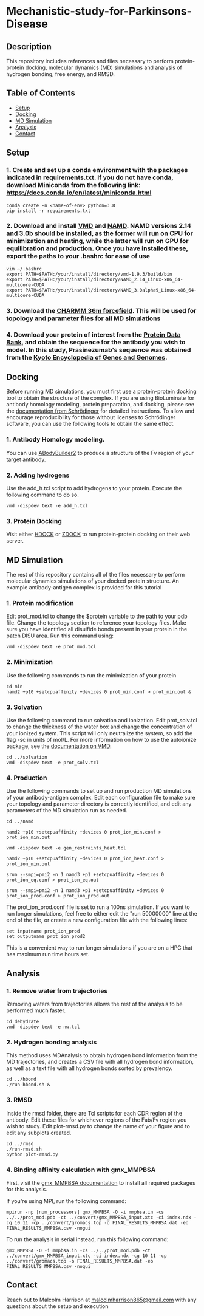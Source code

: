 # Mechanistic-study-for-Parkinsons-Disease

## Description
This repository includes references and files necessary to perform protein-protein docking, molecular dynamics (MD) simulations and analysis of hydrogen bonding, free energy, and RMSD.


## Table of Contents
- [Setup](#setup)
- [Docking](#docking)
- [MD Simulation](#md-simulation)
- [Analysis](#analysis)
- [Contact](#contact)

## Setup

### 1.	Create and set up a conda environment with the packages indicated in requirements.txt. If you do not have conda, download Miniconda from the following link: https://docs.conda.io/en/latest/miniconda.html

	conda create -n <name-of-env> python=3.8
	pip install -r requirements.txt

### 2.	Download and install [VMD](https://www.ks.uiuc.edu/Development/Download/download.cgi?PackageName=VMD) and [NAMD](https://www.ks.uiuc.edu/Development/Download/download.cgi?PackageName=NAMD). NAMD versions 2.14 and 3.0b should be installed, as the former will run on CPU for minimization and heating, while the latter will run on GPU for equilibration and production. Once you have installed these, export the paths to your .bashrc for ease of use

	vim ~/.bashrc
	export PATH=$PATH:/your/install/directory/vmd-1.9.3/build/bin
	export PATH=$PATH:/your/install/directory/NAMD_2.14_Linux-x86_64-multicore-CUDA
	export PATH=$PATH:/your/install/directory/NAMD_3.0alpha9_Linux-x86_64-multicore-CUDA

### 3.	Download the [CHARMM 36m forcefield](http://mackerell.umaryland.edu/charmm_ff.shtml). This will be used for topology and parameter files for all MD simulations

### 4.	Download your protein of interest from the [Protein Data Bank](https://www.kegg.jp/), and obtain the sequence for the antibody you wish to model. In this study, Prasinezumab's sequence was obtained from the [Kyoto Encyclopedia of Genes and Genomes](https://www.kegg.jp/).

## Docking

Before running MD simulations, you must first use a protein-protein docking tool to obtain the structure of the complex. If you are using BioLuminate for antibody homology modeling, protein preparation, and docking, please see the [documentation from Schrödinger](https://learn.schrodinger.com/private/edu/release/current/Documentation/html/bioluminate/maestro-bioluminate-homepage.htm?tocpath=Biologics%20Drug%20Discovery%7CMaestro%20BioLuminate%7C_____0) for detailed instructions. To allow and encourage reproducibility for those without licenses to Schrödinger software, you can use the following tools to obtain the same effect. 

### 1. Antibody Homology modeling.

You can use [ABodyBuilder2](https://opig.stats.ox.ac.uk/webapps/sabdab-sabpred/sabpred/abodybuilder2/) to produce a structure of the Fv region of your target antibody.

### 2. Adding hydrogens

Use the add_h.tcl script to add hydrogens to your protein. Execute the following command to do so.

 	vmd -dispdev text -e add_h.tcl

### 3. Protein Docking

Visit either [HDOCK](http://hdock.phys.hust.edu.cn/) or [ZDOCK](https://zdock.wenglab.org/) to run protein-protein docking on their web server. 

## MD Simulation

The rest of this repository contains all of the files necessary to perform molecular dynamics simulations of your docked protein structure. An example antibody-antigen complex is provided for this tutorial

### 1. Protein modification

Edit prot_mod.tcl to change the $protein variable to the path to your pdb file. Change the topology section to reference your topology files. Make sure you have identified all disulfide bonds present in your protein in the patch DISU area. Run this command using:

	vmd -dispdev text -e prot_mod.tcl

### 2. Minimization

Use the following commands to run the minimization of your protein

	cd min
 	namd2 +p10 +setcpuaffinity +devices 0 prot_min.conf > prot_min.out &

### 3. Solvation

Use the following command to run solvation and ionization. Edit prot_solv.tcl to change the thickness of the water box and change the concentration of your ionized system. This script will only neutralize the system, so add the flag -sc <salt concentration> in units of mol/L. For more information on how to use the autoionize package, see the [documentation on VMD](https://www.ks.uiuc.edu/Research/vmd/plugins/autoionize/).

 	cd ../solvation
	vmd -dispdev text -e prot_solv.tcl

### 4. Production

Use the following commands to set up and run production MD simulations of your antibody-antigen complex. Edit each configuration file to make sure your topology and parameter directory is correctly identified, and edit any parameters of the MD simulation run as needed. 

	cd ../namd
  
	namd2 +p10 +setcpuaffinity +devices 0 prot_ion_min.conf > prot_ion_min.out

	vmd -dispdev text -e gen_restraints_heat.tcl

	namd2 +p10 +setcpuaffinity +devices 0 prot_ion_heat.conf > prot_ion_min.out

	srun --smpi=pmi2 -n 1 namd3 +p1 +setcpuaffinity +devices 0 prot_ion_eq.conf > prot_ion_eq.out

	srun --smpi=pmi2 -n 1 namd3 +p1 +setcpuaffinity +devices 0 prot_ion_prod.conf > prot_ion_prod.out

The prot_ion_prod.conf file is set to run a 100ns simulation. If you want to run longer simulations, feel free to either edit the "run 50000000" line at the end of the file, or create a new configuration file with the following lines:

	set inputname prot_ion_prod
 	set outputname prot_ion_prod2

This is a convenient way to run longer simulations if you are on a HPC that has maximum run time hours set.

## Analysis

### 1. Remove water from trajectories

Removing waters from trajectories allows the rest of the analysis to be performed much faster. 

	cd dehydrate
 	vmd -dispdev text -e nw.tcl
### 2. Hydrogen bonding analysis

This method uses MDAnalysis to obtain hydrogen bond information from the MD trajectories, and creates a CSV file with all hydrogen bond information, as well as a text file with all hydrogen bonds sorted by prevalency. 

	cd ../hbond
 	./run-hbond.sh &
### 3. RMSD

Inside the rmsd folder, there are Tcl scripts for each CDR region of the antibody. Edit these files for whichever regions of the Fab/Fv region you wish to study. Edit plot-rmsd.py to change the name of your figure and to edit any subplots created. 

	cd ../rmsd
 	./run-rmsd.sh
  	python plot-rmsd.py
### 4. Binding affinity calculation with gmx_MMPBSA

First, visit the [gmx_MMPBSA documentation](https://valdes-tresanco-ms.github.io/gmx_MMPBSA/dev/) to install all required packages for this analysis.

If you're using MPI, run the following command:
	
	mpirun -np [num_processors] gmx_MMPBSA -O -i mmpbsa.in -cs ../../prot_mod.pdb -ct ../convert/gmx_MMPBSA_input.xtc -ci index.ndx -cg 10 11 -cp ../convert/gromacs.top -o FINAL_RESULTS_MMPBSA.dat -eo FINAL_RESULTS_MMPBSA.csv -nogui
To run the analysis in serial instead, run this following command:

	gmx_MMPBSA -O -i mmpbsa.in -cs ../../prot_mod.pdb -ct ../convert/gmx_MMPBSA_input.xtc -ci index.ndx -cg 10 11 -cp ../convert/gromacs.top -o FINAL_RESULTS_MMPBSA.dat -eo FINAL_RESULTS_MMPBSA.csv -nogui

## Contact

Reach out to Malcolm Harrison at malcolmharrison865@gmail.com with any questions about the setup and execution
